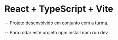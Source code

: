 # React + TypeScript + Vite

-- Projeto desenvolvido em conjunto com a turma.

-- Para rodar este projeto npm install npm run dev
